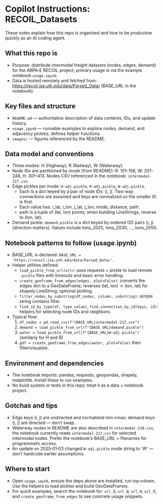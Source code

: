 # Copilot Instructions: RECOIL_Datasets

These notes explain how this repo is organized and how to be productive quickly as an AI coding agent.

## What this repo is
- Purpose: distribute intermodal freight datasets (nodes, edges, demand) for the ARPA‑E RECOIL project; primary usage is via the example notebook `usage.ipynb`.
- Data is hosted remotely and fetched from: https://recoil.ise.utk.edu/data/Parsed_Data/ (BASE_URL in the notebook).

## Key files and structure
- `README.md` — authoritative description of data contents, IDs, and update history.
- `usage.ipynb` — runnable examples to explore nodes, demand, and adjacency pickles; defines helper functions.
- `images/` — figures referenced by the README.

## Data model and conventions
- Three modes: H (Highway), R (Railway), W (Waterway).
- Node IDs are partitioned by mode (from README): R: 101–156, W: 201–248, H: 301–413. Nodes CSV referenced in the notebook: `intermodal-217.csv`.
- Edge pickles per mode: `H-adj.pickle`, `R-adj.pickle`, `W-adj.pickle`.
  - Each is a dict keyed by a pair of node IDs: (i, j). Two-way connections are assumed and keys are normalized so the smaller ID is first.
  - Each value has: i_lat, i_lon, j_lat, j_lon, mode, distance, path.
  - path is a tuple of (lat, lon) points; when building LineStrings, reverse to (lon, lat).
- Demand pickle: `demand.pickle` is a dict keyed by ordered OD pairs (i, j) (direction matters). Values include tons_2025, tons_2030, …, tons_2050.

## Notebook patterns to follow (usage.ipynb)
- BASE_URL is declared: `BASE_URL = 'https://recoil.ise.utk.edu/data/Parsed_Data/'`.
- Helper utilities defined:
  - `load_pickle_from_url(url)`: uses requests + pickle to load remote `.pickle` files with timeouts and basic error handling.
  - `create_geoframe_from_edges(edges, plot=False)`: converts the edges dict to a GeoDataFrame; reverses (lat, lon) → (lon, lat) for shapely LineString; optional plotting.
  - `filter_nodes_by_substring(df_nodes, column, substring)`: simple string contains filter.
  - `find_id_by_type(df, type_value)`, `find_connection_by_id(keys, id)`: helpers for selecting node IDs and neighbors.
- Typical flow:
  1) `df_nodes = pd.read_csv(f"{BASE_URL}intermodal-217.csv")`
  2) `demand = load_pickle_from_url(f"{BASE_URL}demand.pickle")`
  3) `water = load_pickle_from_url(f"{BASE_URL}W-adj.pickle")` (similarly for H and R)
  4) `gdf = create_geoframe_from_edges(water, plot=False)` then filter/visualize.

## Environment and dependencies
- The notebook imports: pandas, requests, geopandas, shapely, matplotlib. Install these to run examples.
- No build system or tests in this repo; treat it as a data + notebook project.

## Gotchas and tips
- Edge keys (i, j) are undirected and normalized min→max; demand keys (i, j) are directed — don’t swap.
- Waterway nodes in README are also described in `intermodal-218.csv`; the notebook currently reads `intermodal-217.csv` for selected intermodal nodes. Prefer the notebook’s BASE_URL + filenames for programmatic access.
- An update on 2025‑01‑03 changed `W-adj.pickle` mode string to 'W' — don’t hardcode earlier assumptions.

## Where to start
- Open `usage.ipynb`, ensure the deps above are installed, run top→down. Use the helpers to load pickles and build GeoDataFrames.
- For quick examples, search the notebook for: `url_D`, `url_W`, `url_H`, `url_R`, and `create_geoframe_from_edges` to see concrete usage snippets.

